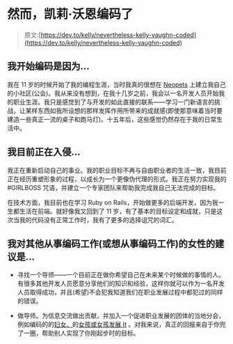 # 然而，凯莉·沃恩编码了

> 原文:[https://dev.to/kelly/nevertheless-kelly-vaughn-coded](https://dev.to/kelly/nevertheless-kelly-vaughn-coded)

## [](#i-began-coding-because)我开始编码是因为...

我在 11 岁的时候开始了我的编程生涯，当时我真的很想在 [Neopets](http://neopets.com) 上建立我自己的小社区(公会)。我从来没有想到，在我十几岁之前，我会以一名开发人员开始我的职业生涯。我只是感觉到了与开发的如此直接的联系——学习一门新语言的挑战，让某样东西如我所设想的那样发挥作用所带来的成就感(即使那意味着当时要建造一些真正一流的桌子和跑马灯)。十五年后，这些感觉仍然存在于我的日常生活中。

## [](#im-currently-hacking-on)我目前正在入侵...

我正在重新启动自己的事业。我的职业目标不再与自由职业者的生活一致，我目前正在经历重塑形象的过程，以成长为一个更像伪代理的形式。我正在努力实现我的#GIRLBOSS 咒语，并建立一个专家团队来帮助我完成我自己无法完成的目标。

在技术方面，我目前也在学习 Ruby on Rails，开始做更多的后端开发，因为我一生都生活在前端。就好像我又回到了 11 岁，有了基本的目标设定和成就，只是这次当我的代码没有正常工作时，我有了更多的选择诅咒的词汇。

## 我对其他从事编码工作(或想从事编码工作)的女性的建议是...

*   寻找一个导师——一个目前正在做你希望自己在未来某个时候做的事情的人。有很多其他开发人员愿意分享他们的知识和经验，这样你就可以作为一名开发人员取得成功，并且(希望)不会犯我知道我们在职业发展过程中都犯过的同样的错误。

*   做导师。为信息交流做出贡献，并加入一个促进职业发展的团体的当地分会，例如编码的的[妇女、](https://www.womenwhocode.com/)的[女孩或](http://girlswhocode.com/)[女孩发展 It](https://www.girldevelopit.com/) 。对我来说，真正的回报来自于你兜了一圈，帮助别人实现了你刚起步时的目标。